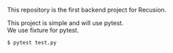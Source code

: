 This repository is the first backend project for Recusion.
  
This project is simple and will use pytest.  
We use fixture for pytest.
```
$ pytest test.py   
```